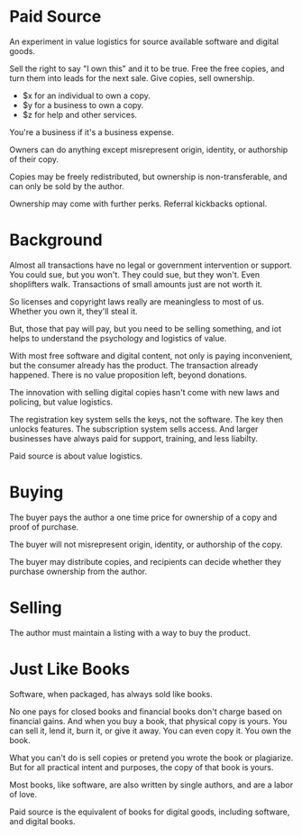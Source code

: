 # Paid Source

An experiment in value logistics for source available software and digital goods.

Sell the right to say "I own this" and it to be true. Free the free copies, and turn them into leads for the next sale. Give copies, sell ownership. 

- $x for an individual to own a copy.
- $y for a business to own a copy.
- $z for help and other services.

You're a business if it's a business expense.

Owners can do anything except misrepresent origin, identity, or authorship of their copy.

Copies may be freely redistributed, but ownership is non-transferable, and can only be sold by the author. 

Ownership may come with further perks. Referral kickbacks optional.

# Background

Almost all transactions have no legal or government intervention or support. You could sue, but you won't. They could sue, but they won't. Even shoplifters walk. Transactions of small amounts just are not worth it.

So licenses and copyright laws really are meaningless to most of us. Whether you own it, they'll steal it. 

But, those that pay will pay, but you need to be selling something, and iot helps to understand the psychology and logistics of value.

With most free software and digital content, not only is paying inconvenient, but the consumer already has the product. The transaction already happened. There is no value proposition left, beyond donations.

The innovation with selling digital copies hasn't come with new laws and policing, but value logistics. 

The registration key system sells the keys, not the software. The key then unlocks features. The subscription system sells access. And larger businesses have always paid for support, training, and less liabilty.

Paid source is about value logistics.



# Buying

The buyer pays the author a one time price for ownership of a copy and proof of purchase.

The buyer will not misrepresent origin, identity, or authorship of the copy.

The buyer may distribute copies, and recipients can decide whether they purchase ownership from the author.

# Selling

The author must maintain a listing with a way to buy the product.





# Just Like Books

Software, when packaged, has always sold like books.

No one pays for closed books and financial books don't charge based on financial gains. And when you buy a book, that physical copy is yours. You can sell it, lend it, burn it, or give it away. You can even copy it. You own the book. 

What you can't do is sell copies or pretend you wrote the book or plagiarize. But for all practical intent and purposes, the copy of that book is yours.

Most books, like software, are also written by single authors, and are a labor of love.

Paid source is the equivalent of books for digital goods, including software, and digital books.


